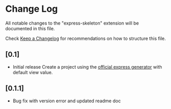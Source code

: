 # Change Log

All notable changes to the "express-skeleton" extension will be documented in this file.

Check [Keep a Changelog](http://keepachangelog.com/) for recommendations on how to structure this file.

## [0.1]
- Initial release Create a project using the [official express generator](https://expressjs.com/en/starter/generator.html) with default view value.

## [0.1.1]
- Bug fix with version error and updated readme doc